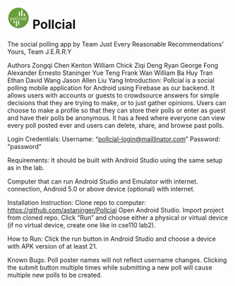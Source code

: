 # <img src='https://github.com/astaninger/Pollcial/blob/master/app/src/main/ic_launcher-web.png' alt="Pollcial" height=50 width=50> Pollcial
The social polling app
by
Team Just Every Reasonable Recommendations’ Yours,
 Team J.E.R.R.Y

Authors
Zongqi Chen
Kenton William Chick
Ziqi Deng
Ryan George Fong
Alexander Ernesto Staninger
Yue Teng
Frank Wan
William Ba Huy Tran
Ethan David Wang
Jason Allen
Liu Yang
Introduction: 
Pollcial is a social polling mobile application for Android using Firebase as our backend. It allows users with accounts or guests to crowdsource answers for simple decisions that they are trying to make, or to just gather opinions. Users can choose to make a profile so that they can store their polls or enter as guest and have their polls be anonymous. It has a feed where everyone can view every poll posted ever and users can delete, share, and browse past polls.

Login Credentials:
Username: “pollcial-login@maillinator.com”
Password:	“password”

Requirements:
It should be built with Android Studio using the same setup as in the lab.

Computer that can run Android Studio and Emulator with internet. connection, Android 5.0 or above device (optional) with internet.

Installation Instruction: 
Clone repo to computer: https://github.com/astaninger/Pollcial
Open Android Studio.
Import project from cloned repo.
Click “Run” and choose either a physical or virtual device (if no virtual device, create one like in cse110 lab2).

How to Run: 
Click the run button in Android Studio and choose a device with APK version of at least 21.


Known Bugs: 
Poll poster names will not reflect username changes.
Clicking the submit button multiple times while submitting a new poll will cause multiple new polls to be created.

